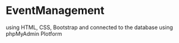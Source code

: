 # EventManagement
using HTML, CSS, Bootstrap and connected to the database using phpMyAdmin Plotform 
